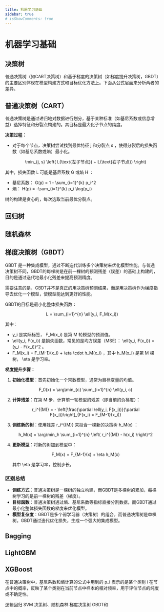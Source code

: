 ```yaml
---
title: 机器学习基础
sidebar: true
# isShowComments: true
---
```

# 机器学习基础

<ClientOnly>
<title-pv/>
</ClientOnly>

## 决策树

普通决策树（如CART决策树）和基于梯度的决策树（如梯度提升决策树，GBDT）的主要区别体现在模型构建方式和目标优化方法上。下面从公式层面来分析两者的差异。

## 普通决策树（CART）

普通决策树是通过递归地对数据进行划分，基于某种标准（如基尼系数或信息增益）选择特征和分裂点构建的。其目标是最大化子节点的纯度。

**决策过程：**

- 对于每个节点，决策树尝试找到最优特征 <smalltex> j </smalltex> 和分裂点 <smalltex> s </smalltex>，使得分裂后的损失函数（如基尼系数或熵）最小化。

  <div style="text-align: center;"><tex>
  \min_{j, s} \left( L(\text{左子节点}) + L(\text{右子节点}) \right)
  </tex></div>

其中，损失函数 <smalltex> L </smalltex> 可能是基尼系数 <smalltex> G </smalltex> 或熵 <smalltex> H </smalltex>：

- 基尼系数：<smalltex> G(p) = 1 - \sum_{i=1}^{k} p_i^2 </smalltex>
- 熵：<smalltex> H(p) = -\sum_{i=1}^{k} p_i \log(p_i) </smalltex>

树的构建是贪心的，每次选取当前最优分裂点。

## 回归树

## 随机森林

## 梯度决策树（GBDT）

GBDT 是一种集成模型，通过不断迭代训练多个决策树来优化模型性能。与普通决策树不同，GBDT的每棵树是在前一棵树的预测残差（误差）的基础上构建的，目的是通过迭代地最小化残差来提高预测精度。

需要注意的是，GBDT并不是真正的用决策树预测结果，而是用决策树作为梯度指导去优化一个模型，使模型能达到更好的性能。

GBDT的目标是最小化整体损失函数：

<div style="text-align: center;"><tex>
L = \sum_{i=1}^{n} \ell(y_i, F_M(x_i))
</tex></div>

其中：
- <smalltex> y_i </smalltex> 是实际标签，<smalltex> F_M(x_i) </smalltex> 是第 <smalltex> M </smalltex> 轮模型的预测值。
- <smalltex> \ell(y_i, F(x_i)) </smalltex> 是损失函数，常见的是均方误差（MSE）：<smalltex> \ell(y_i, F(x_i)) = (y_i - F(x_i))^2 </smalltex>。
- <smalltex> F_M(x_i) = F_{M-1}(x_i) + \eta \cdot h_M(x_i) </smalltex>，其中 <smalltex> h_M(x_i) </smalltex> 是第 <smalltex> M </smalltex> 棵树，<smalltex> \eta </smalltex> 是学习率。

**梯度提升步骤：**

1. **初始化模型**：首先初始化一个常数模型，通常为目标变量的均值。

   <div style="text-align: center;"><tex>
   F_0(x) = \arg\min_{c} \sum_{i=1}^{n} \ell(y_i, c)
   </tex></div>

2. **计算残差**：在第 <smalltex> M </smalltex> 步，计算前一轮模型的残差（即当前的负梯度）：

   <div style="text-align: center;"><tex>
   r_i^{(M)} = - \left[\frac{\partial \ell(y_i, F(x_i))}{\partial F(x_i)}\right]_{F(x_i) = F_{M-1}(x_i)}
   </tex></div>

3. **训练新的树**：使用残差 <smalltex> r_i^{(M)} </smalltex> 来拟合一棵新的决策树 <smalltex> h_M(x) </smalltex>：

   <div style="text-align: center;"><tex>
   h_M(x) = \arg\min_h \sum_{i=1}^{n} \left( r_i^{(M)} - h(x_i) \right)^2
   </tex></div>

4. **更新模型**：将新的树加到模型中：

   <div style="text-align: center;"><tex>
   F_M(x) = F_{M-1}(x) + \eta h_M(x)
   </tex></div>

   其中 <smalltex> \eta </smalltex> 是学习率，控制步长。

### 区别总结

- **训练方式**：普通决策树是一棵树的独立构建，而GBDT是多棵树的累加，每棵树学习的是前一棵树的残差（梯度）。
- **目标函数**：普通决策树通过熵、基尼系数等指标直接分割数据，而GBDT通过最小化整体损失函数的梯度来优化模型。
- **模型复杂度**：GBDT是多个弱学习器（决策树）的组合，而普通决策树是单棵树。GBDT通过迭代优化损失，生成一个强大的集成模型。

## Bagging
## LightGBM
## XGBoost



在普通决策树中，基尼系数和熵计算的公式中用到的 <smalltex> p_i </smalltex> 表示的是某个类别 <smalltex> i </smalltex> 在节点中的概率，反映了某个类别在当前节点中样本的相对频率，用于评估节点的纯度或不确定性。

逻辑回归
SVM
决策树、随机森林
梯度决策树
GBDT和


<ClientOnly>
  <leave/>
</ClientOnly/>


